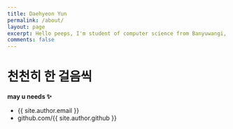 ```yaml
---
title: Daehyeon Yun
permalink: /about/
layout: page
excerpt: Hello peeps, I'm student of computer science from Banyuwangi, living in Jogjakarta. This blog for documentation about my programming journey, running on jekyll, hosting on netlify and using my own simple theme.
comments: false
---
```


# 천천히 한 걸음씩

**may u needs ✨**

- {{ site.author.email }}
- github.com/{{ site.author.github }}
